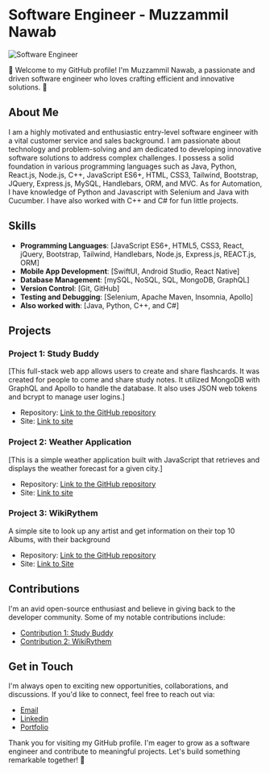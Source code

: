 # Software Engineer - Muzzammil Nawab

![Software Engineer](https://img.shields.io/badge/Software%20Engineer-%20Muzzammil%20Nawab-%230076D6)

👋 Welcome to my GitHub profile! I'm Muzzammil Nawab, a passionate and driven software engineer who loves crafting efficient and innovative solutions. 🚀

## About Me

I am a highly motivated and enthusiastic entry-level software engineer with a vital customer service and sales background. I am passionate about technology and problem-solving and am dedicated to developing innovative software solutions to address complex challenges. I possess a solid foundation in various programming languages such as Java, Python, React.js, Node.js, C++, JavaScript ES6+, HTML, CSS3, Tailwind, Bootstrap, JQuery, Express.js, MySQL, Handlebars, ORM, and MVC. As for Automation, I have knowledge of Python and Javascript with Selenium and Java with Cucumber. I have also worked with C++ and C# for fun little projects.

## Skills

- **Programming Languages**: [JavaScript ES6+, HTML5, CSS3, React, jQuery, Bootstrap, Tailwind, Handlebars, Node.js, Express.js, REACT.js, ORM]
- **Mobile App Development**: [SwiftUI, Android Studio, React Native]
- **Database Management**: [mySQL, NoSQL, SQL, MongoDB, GraphQL]
- **Version Control**: [Git, GitHub]
- **Testing and Debugging**: [Selenium, Apache Maven, Insomnia, Apollo]
- **Also worked with**: [Java, Python, C++, and C#]

## Projects

### Project 1: Study Buddy

[This full-stack web app allows users to create and share flashcards. It was created for people to come and share study notes. It utilized MongoDB with GraphQL and Apollo to handle the database. It also uses JSON web tokens and bcrypt to manage user logins.]

- Repository: [Link to the GitHub repository](https://github.com/YaBoiAli/StudyBuddy)
- Site: [Link to site](https://study-buddy-p3-0d14fa2a37d6.herokuapp.com/)

### Project 2: Weather Application

[This is a simple weather application built with JavaScript that retrieves and displays the weather forecast for a given city.]

- Repository: [Link to the GitHub repository](https://github.com/YaBoiAli/Weather-Application)
- Site: [Link to site](https://yaboiali.github.io/Weather-Application/)
  
### Project 3: WikiRythem

A simple site to look up any artist and get information on their top 10 Albums, with their background

- Repository: [Link to the GitHub repository](https://github.com/Kimberlyc1904/WikiRythm)
- Site: [Link to Site](https://yaboiali.github.io/WikiRythm/)

## Contributions

I'm an avid open-source enthusiast and believe in giving back to the developer community. Some of my notable contributions include:

- [Contribution 1: Study Buddy](https://github.com/YaBoiAli/StudyBuddy/graphs/contributors)
- [Contribution 2: WikiRythem](https://github.com/Kimberlyc1904/WikiRythm/graphs/contributors)


## Get in Touch

I'm always open to exciting new opportunities, collaborations, and discussions. If you'd like to connect, feel free to reach out via:

- [Email](Alinawab9830@gmail.com)
- [Linkedin](https://www.linkedin.com/in/muzzammil-nawab-676b78223/)
- [Portfolio](https://shielded-dawn-28045-57efaee96b4c.herokuapp.com/)

Thank you for visiting my GitHub profile. I'm eager to grow as a software engineer and contribute to meaningful projects. Let's build something remarkable together! 🚀
